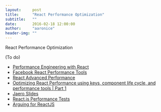 ```yaml
---
layout:     post
title:      "React Performance Optimization"
subtitle:   ""
date:       2016-02-18 12:00:00
author:     "aaronice"
header-img: ""
---
```


React Performance Optimization

(To do)


- [Performance Engineering with React](http://benchling.engineering/performance-engineering-with-react/)
- [Facebook React Performance Tools](https://facebook.github.io/react/docs/perf.html)
- [React Advanced Performance](https://facebook.github.io/react/docs/advanced-performance.html)
- [Optimizing React Performance using keys, component life cycle, and performance tools | Part 1](http://jaero.space/blog/react-performance-1)
- [Jaero Slides](http://kelle.co/react-perf-slides/#1)
- [React.js Performance Tests](http://jonmiles.github.io/react-performance-tests/react.html)
- [Arguing for ReactJS](https://medium.com/@joaomilho/arguing-for-reactjs-7b80aafc6493)
